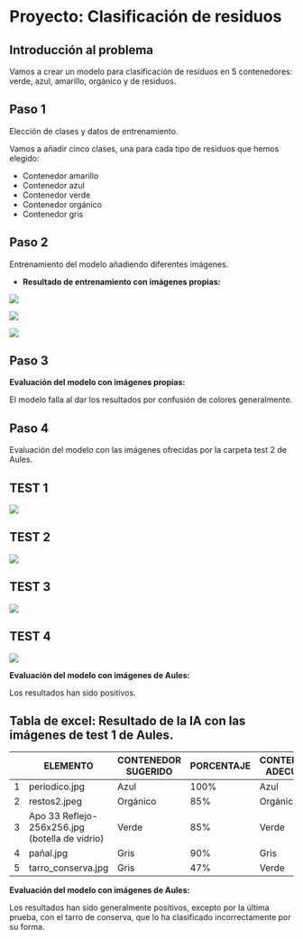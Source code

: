 
# Proyecto: Clasificación de residuos

## Introducción al problema

Vamos a crear un modelo para clasificación de residuos en 5 contenedores: verde, azul, amarillo, orgánico y de residuos.


## Paso 1

Elección de clases y datos de entrenamiento.

Vamos a añadir cinco clases, una para cada tipo de residuos que hemos elegido:

* Contenedor amarillo
* Contenedor azul
* Contenedor verde
* Contenedor orgánico
* Contenedor gris

## Paso 2

Entrenamiento del modelo añadiendo diferentes imágenes.

* __Resultado de entrenamiento con imágenes propias:__

![](https://github.com/puiig/IA-docs/blob/main/Primer%20intento.png)

![](https://github.com/puiig/IA-docs/blob/main/Segundo%20intento%20IA.png)

![](https://github.com/puiig/IA-docs/blob/main/Cuarto%20intento.png)

## Paso 3 

__Evaluación del modelo con imágenes propias:__

El modelo falla al dar los resultados por confusión de colores generalmente.


## Paso 4

Evaluación del modelo con las imágenes ofrecidas por la carpeta test 2 de Aules.

## TEST 1

![](https://github.com/puiig/IA-docs/blob/main/Prueba%201.png)



## TEST 2

![](https://github.com/puiig/IA-docs/blob/main/Prueba%202.png)


## TEST 3

![](https://github.com/puiig/IA-docs/blob/main/Prueba%203.png)


## TEST 4

![](https://github.com/puiig/IA-docs/blob/main/Prueba%204.png)

__Evaluación del modelo con imágenes de Aules:__

Los resultados han sido positivos.


## Tabla de excel: Resultado de la IA con las imágenes de test 1 de Aules.



|   |                              ELEMENTO                              | CONTENEDOR SUGERIDO | PORCENTAJE | CONTENEDOR ADECUADO |
| - | ------------------------------------------------------------------ | ------------------- | ---------- | ------------------- |
| 1 |                            periodico.jpg                           |         Azul        |    100%    |         Azul        |
| 2 |                            restos2.jpeg                            |       Orgánico      |     85%    |       Orgánico      |
| 3 |           Apo 33 Reflejo-256x256.jpg (botella de vidrio)           |        Verde        |     85%    |        Verde        |
| 4 |                              pañal.jpg                             |        Gris         |     90%    |         Gris        |
| 5 |                         tarro_conserva.jpg                         |        Gris         |     47%    |        Verde        |

__Evaluación del modelo con imágenes de Aules:__ 

Los resultados han sido generalmente positivos, excepto por la última prueba, con el tarro de conserva, que lo ha clasificado incorrectamente por su forma.
